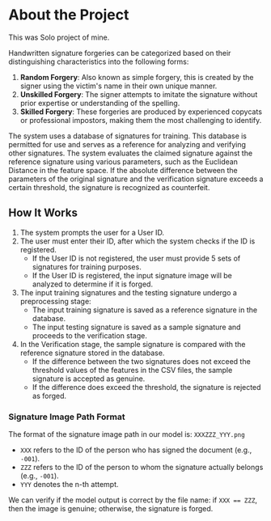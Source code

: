 # About the Project
This was Solo project of mine.

Handwritten signature forgeries can be categorized based on their distinguishing characteristics into the following forms:

1. **Random Forgery**: Also known as simple forgery, this is created by the signer using the victim's name in their own unique manner.
2. **Unskilled Forgery**: The signer attempts to imitate the signature without prior expertise or understanding of the spelling.
3. **Skilled Forgery**: These forgeries are produced by experienced copycats or professional impostors, making them the most challenging to identify.

The system uses a database of signatures for training. This database is permitted for use and serves as a reference for analyzing and verifying other signatures. The system evaluates the claimed signature against the reference signature using various parameters, such as the Euclidean Distance in the feature space. If the absolute difference between the parameters of the original signature and the verification signature exceeds a certain threshold, the signature is recognized as counterfeit.

## How It Works

1. The system prompts the user for a User ID. 
2. The user must enter their ID, after which the system checks if the ID is registered.
   - If the User ID is not registered, the user must provide 5 sets of signatures for training purposes.
   - If the User ID is registered, the input signature image will be analyzed to determine if it is forged.
3. The input training signatures and the testing signature undergo a preprocessing stage:
   - The input training signature is saved as a reference signature in the database.
   - The input testing signature is saved as a sample signature and proceeds to the verification stage.
4. In the Verification stage, the sample signature is compared with the reference signature stored in the database. 
   - If the difference between the two signatures does not exceed the threshold values of the features in the CSV files, the sample signature is accepted as genuine.
   - If the difference does exceed the threshold, the signature is rejected as forged.

### Signature Image Path Format

The format of the signature image path in our model is: `XXXZZZ_YYY.png`

- `XXX` refers to the ID of the person who has signed the document (e.g., `-001`).
- `ZZZ` refers to the ID of the person to whom the signature actually belongs (e.g., `-001`).
- `YYY` denotes the n-th attempt.

We can verify if the model output is correct by the file name: if `XXX == ZZZ`, then the image is genuine; otherwise, the signature is forged.
